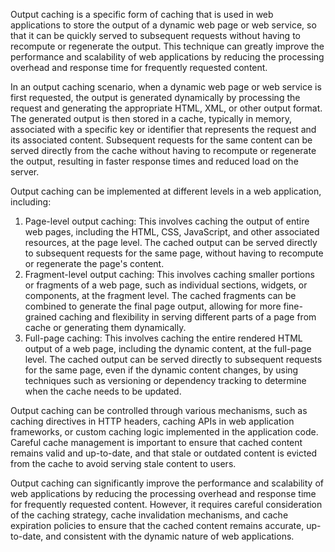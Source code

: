 Output caching is a specific form of caching that is used in web applications to store the output of a dynamic web page or web service, so that it can be quickly served to subsequent requests without having to recompute or regenerate the output. This technique can greatly improve the performance and scalability of web applications by reducing the processing overhead and response time for frequently requested content.

In an output caching scenario, when a dynamic web page or web service is first requested, the output is generated dynamically by processing the request and generating the appropriate HTML, XML, or other output format. The generated output is then stored in a cache, typically in memory, associated with a specific key or identifier that represents the request and its associated content. Subsequent requests for the same content can be served directly from the cache without having to recompute or regenerate the output, resulting in faster response times and reduced load on the server.

Output caching can be implemented at different levels in a web application, including:

1. Page-level output caching: This involves caching the output of entire web pages, including the HTML, CSS, JavaScript, and other associated resources, at the page level. The cached output can be served directly to subsequent requests for the same page, without having to recompute or regenerate the page's content.
2. Fragment-level output caching: This involves caching smaller portions or fragments of a web page, such as individual sections, widgets, or components, at the fragment level. The cached fragments can be combined to generate the final page output, allowing for more fine-grained caching and flexibility in serving different parts of a page from cache or generating them dynamically.
3. Full-page caching: This involves caching the entire rendered HTML output of a web page, including the dynamic content, at the full-page level. The cached output can be served directly to subsequent requests for the same page, even if the dynamic content changes, by using techniques such as versioning or dependency tracking to determine when the cache needs to be updated.

Output caching can be controlled through various mechanisms, such as caching directives in HTTP headers, caching APIs in web application frameworks, or custom caching logic implemented in the application code. Careful cache management is important to ensure that cached content remains valid and up-to-date, and that stale or outdated content is evicted from the cache to avoid serving stale content to users.

Output caching can significantly improve the performance and scalability of web applications by reducing the processing overhead and response time for frequently requested content. However, it requires careful consideration of the caching strategy, cache invalidation mechanisms, and cache expiration policies to ensure that the cached content remains accurate, up-to-date, and consistent with the dynamic nature of web applications.